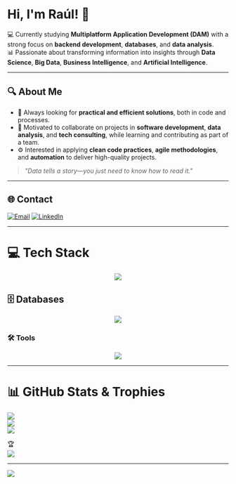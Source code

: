 # Hi, I'm Raúl! 🚀  

💻 Currently studying **Multiplatform Application Development (DAM)** with a strong focus on **backend development**, **databases**, and **data analysis**.  
📊 Passionate about transforming information into insights through **Data Science**, **Big Data**, **Business Intelligence**, and **Artificial Intelligence**.  

---

## 🔍 About Me  
- 🚀 Always looking for **practical and efficient solutions**, both in code and processes.  
- 🤝 Motivated to collaborate on projects in **software development**, **data analysis**, and **tech consulting**, while learning and contributing as part of a team.  
- ⚙️ Interested in applying **clean code practices**, **agile methodologies**, and **automation** to deliver high-quality projects.  

> *"Data tells a story—you just need to know how to read it."*  

---

## 🌐 Contact  
[![Email](https://img.shields.io/badge/Email-D14836?logo=gmail&logoColor=white)](mailto:Rauljusto7@outlook.com)  [![LinkedIn](https://img.shields.io/badge/LinkedIn-%230077B5.svg?logo=linkedin&logoColor=white)](https://linkedin.com/in/raúl-de-justo)  

---

# 💻 Tech Stack  
<p align="center">
  <a href="https://skillicons.dev">
    <img src="https://skillicons.dev/icons?i=py,java,kotlin,js,html,css" />
  </a>
</p>


## 🗄️ Databases  
<p align="center">
  <a href="https://skillicons.dev">
    <img src="https://skillicons.dev/icons?i=mysql,sqlite" />
  </a>
</p>


### 🛠️ Tools  
<p align="center">
  <a href="https://skillicons.dev">
    <img src="https://skillicons.dev/icons?i=notion,git" />
  </a>
</p>

---

# 📊 GitHub Stats & Trophies  
![](https://github-readme-stats.vercel.app/api?username=Raul-data&theme=aura&hide_border=false&include_all_commits=true&count_private=false)<br/>  ![](https://nirzak-streak-stats.vercel.app/?user=Raul-data&theme=aura&hide_border=false)<br/>  ![](https://github-readme-stats.vercel.app/api/top-langs/?username=Raul-data&theme=aura&hide_border=false&include_all_commits=true&count_private=false&layout=compact)  

🏆  
![](https://github-profile-trophy.vercel.app/?username=Raul-data&theme=radical&no-frame=true&no-bg=true&margin-w=4)  

---

[![](https://visitcount.itsvg.in/api?id=Raul-data&icon=2&color=6)](https://visitcount.itsvg.in)



<!-- Proudly created with GPRM ( https://gprm.itsvg.in ) -->
